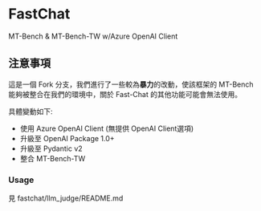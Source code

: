 # FastChat

MT-Bench & MT-Bench-TW w/Azure OpenAI Client

## 注意事項
這是一個 Fork 分支，我們進行了一些較為**暴力**的改動，使該框架的 MT-Bench 能夠被整合在我們的環境中，關於 Fast-Chat 的其他功能可能會無法使用。

具體變動如下:
- 使用 Azure OpenAI Client (無提供 OpenAI Client選項)
- 升級至 OpenAI Package 1.0+
- 升級至 Pydantic v2
- 整合 MT-Bench-TW

### Usage
見 fastchat/llm_judge/README.md